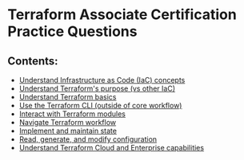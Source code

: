 # Terraform Associate Certification Practice Questions

## Contents:
* [Understand Infrastructure as Code (IaC) concepts](https://github.com/bradmccoydev/terraform-cert-practice-questions/blob/main/Chapters/Understand%20Infrastructure%20as%20code%20(IAC)%20concpets.md)
* [Understand Terraform's purpose (vs other IaC)](https://github.com/bradmccoydev/terraform-cert-practice-questions/blob/main/Chapters/Understand%20Terraform's%20purpose%20(vs%20other%20IaC).md)
* [Understand Terraform basics](https://github.com/bradmccoydev/terraform-cert-practice-questions/blob/main/Chapters/Understand%20Terraform%20basics.md)
* [Use the Terraform CLI (outside of core workflow)](https://github.com/bradmccoydev/terraform-cert-practice-questions/blob/main/Chapters/Use%20the%20Terraform%20CLI%20(outside%20of%20core%20workflow).md)
* [Interact with Terraform modules](https://github.com/bradmccoydev/terraform-cert-practice-questions/blob/main/Chapters/Interact%20with%20Terraform%20modules.md)
* [Navigate Terraform workflow](https://github.com/bradmccoydev/terraform-cert-practice-questions/blob/main/Chapters/Navigate%20Terraform%20workflow.md)
* [Implement and maintain state](https://github.com/bradmccoydev/terraform-cert-practice-questions/blob/main/Chapters/Implement%20and%20maintain%20state.md)
* [Read, generate, and modify configuration](https://github.com/bradmccoydev/terraform-cert-practice-questions/blob/main/Chapters/Read%2C%20generate%2C%20and%20modify%20configuration.md)
* [Understand Terraform Cloud and Enterprise capabilities](https://github.com/bradmccoydev/terraform-cert-practice-questions/blob/main/Chapters/Understand%20Terraform%20Cloud%20and%20Enterprise%20capabilities.md)


